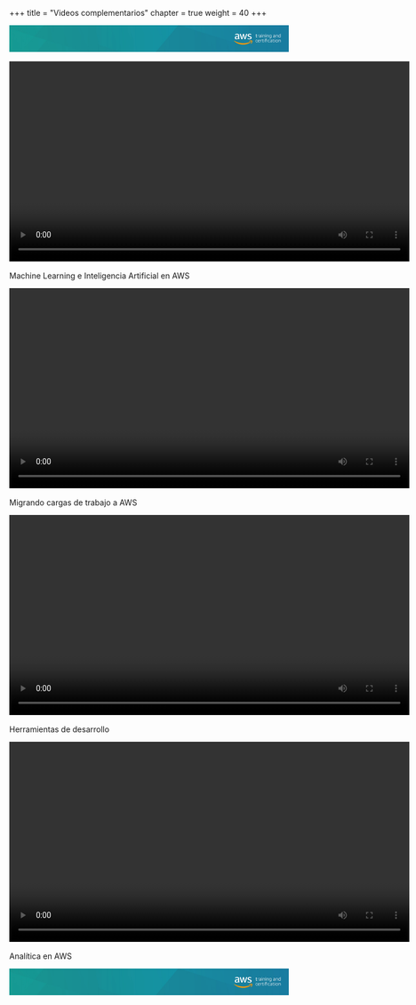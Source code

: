 +++ 
title = "Videos complementarios" 
chapter = true 
weight = 40
+++

<img src="images/logo-bar.png" alt="drawing"/>

<video src="https://d3csjjh7wiff1l.cloudfront.net/ml.mp4" type="video/mp4" width="720" controls></video>

Machine Learning e Inteligencia Artificial en AWS

<video src="https://d3csjjh7wiff1l.cloudfront.net/migration.mp4" type="video/mp4" width="720" controls></video>

Migrando cargas de trabajo a AWS

<video src="https://d3csjjh7wiff1l.cloudfront.net/development.mp4" type="video/mp4" width="720" controls></video>

Herramientas de desarrollo

<video src="https://d3csjjh7wiff1l.cloudfront.net/analytics.mp4" type="video/mp4" width="720" controls></video>

Analítica en AWS

<img src="images/logo-bar.png" alt="drawing"/>